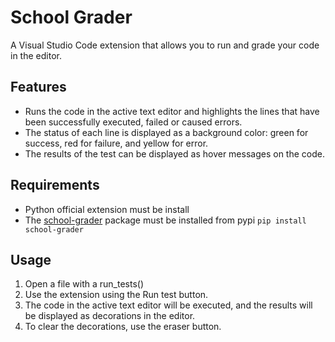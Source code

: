 # School Grader

A Visual Studio Code extension that allows you to run and grade your code in the editor.

## Features

- Runs the code in the active text editor and highlights the lines that have been successfully executed, failed or caused errors.
- The status of each line is displayed as a background color: green for success, red for failure, and yellow for error.
- The results of the test can be displayed as hover messages on the code.

## Requirements

- Python official extension must be install
- The [school-grader](https://pypi.org/project/school-grader/) package must be installed from pypi `pip install school-grader`

## Usage

1. Open a file with a run_tests()
2. Use the extension using the Run test button.
3. The code in the active text editor will be executed, and the results will be displayed as decorations in the editor.
4. To clear the decorations, use the eraser button.